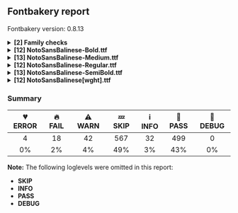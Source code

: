 ## Fontbakery report

Fontbakery version: 0.8.13

<details><summary><b>[2] Family checks</b></summary><div><details><summary>🔥 <b>FAIL:</b> Checking all files are in the same directory. (<a href="https://font-bakery.readthedocs.io/en/stable/fontbakery/profiles/universal.html#com.google.fonts/check/family/single_directory">com.google.fonts/check/family/single_directory</a>)</summary><div>


* 🔥 **FAIL** Not all fonts passed in the command line are in the same directory. This may lead to bad results as the tool will interpret all font files as belonging to a single font family. The detected directories are: ['fonts/NotoSansBalinese/googlefonts/ttf', 'fonts/NotoSansBalinese/googlefonts/variable-ttf'] [code: single-directory]
</div></details><details><summary>🔥 <b>FAIL:</b> Check that OS/2.fsSelection bold & italic settings are unique for each NameID1 (<a href="https://font-bakery.readthedocs.io/en/stable/fontbakery/profiles/os2.html#com.adobe.fonts/check/family/bold_italic_unique_for_nameid1">com.adobe.fonts/check/family/bold_italic_unique_for_nameid1</a>)</summary><div>


* 🔥 **FAIL** Family 'Noto Sans Balinese' has 2 fonts (should be no more than 1) with the same OS/2.fsSelection bold & italic settings: Bold=False, Italic=False [code: unique-fsselection]
</div></details><br></div></details><details><summary><b>[12] NotoSansBalinese-Bold.ttf</b></summary><div><details><summary>🔥 <b>FAIL:</b> Noto fonts must have an ARTICLE.en_us.html file (<a href="https://font-bakery.readthedocs.io/en/stable/fontbakery/profiles/googlefonts.html#com.google.fonts/check/description/noto_has_article">com.google.fonts/check/description/noto_has_article</a>)</summary><div>


* 🔥 **FAIL** This is a Noto font but it lacks an ARTICLE.en_us.html file [code: missing-article]
</div></details><details><summary>🔥 <b>FAIL:</b> Checking OS/2 usWinAscent & usWinDescent. (<a href="https://font-bakery.readthedocs.io/en/stable/fontbakery/profiles/universal.html#com.google.fonts/check/family/win_ascent_and_descent">com.google.fonts/check/family/win_ascent_and_descent</a>)</summary><div>


* 🔥 **FAIL** OS/2.usWinAscent value should be equal or greater than 1381, but got 1363 instead [code: ascent]
</div></details><details><summary>🔥 <b>FAIL:</b> Ensure soft_dotted characters lose their dot when combined with marks that replace the dot. (<a href="https://font-bakery.readthedocs.io/en/stable/fontbakery/profiles/universal.html#com.google.fonts/check/soft_dotted">com.google.fonts/check/soft_dotted</a>)</summary><div>


* 🔥 **FAIL** The dot of soft dotted characters used in orthographies must disappear in the following strings: į̀ į́ į̂ į̃ į̄ į̌

The dot of soft dotted characters should disappear in other cases, for example: į̆ į̇ į̈ į̊ į̋ į̒ į̦̀ į̦́ į̦̂ į̦̃ į̦̄ į̦̆ į̦̇ į̦̈ į̦̊ į̦̋ į̦̌ į̦̒ į̧̀ į̧́ [code: soft-dotted]
</div></details><details><summary>⚠ <b>WARN:</b> Glyphs are similiar to Google Fonts version? (<a href="https://font-bakery.readthedocs.io/en/stable/fontbakery/profiles/googlefonts.html#com.google.fonts/check/production_glyphs_similarity">com.google.fonts/check/production_glyphs_similarity</a>)</summary><div>


* ⚠ **WARN** Following glyphs differ greatly from Google Fonts version:
	* uni1B05
	* uni1B0D
	* uni1B0E
	* uni1B0E.conj
	* uni1B11
	* uni1B12
	* uni1B13
	* uni1B13.conj
	* uni1B13.ra
	* uni1B13.ra_uni1B2D.conj.wa and 119 more.

Use -F or --full-lists to disable shortening of long lists.
</div></details><details><summary>⚠ <b>WARN:</b> Ensure fonts have ScriptLangTags declared on the 'meta' table. (<a href="https://font-bakery.readthedocs.io/en/stable/fontbakery/profiles/googlefonts.html#com.google.fonts/check/meta/script_lang_tags">com.google.fonts/check/meta/script_lang_tags</a>)</summary><div>


* ⚠ **WARN** This font file does not have a 'meta' table. [code: lacks-meta-table]
</div></details><details><summary>⚠ <b>WARN:</b> Check font contains no unreachable glyphs (<a href="https://font-bakery.readthedocs.io/en/stable/fontbakery/profiles/universal.html#com.google.fonts/check/unreachable_glyphs">com.google.fonts/check/unreachable_glyphs</a>)</summary><div>


* ⚠ **WARN** The following glyphs could not be reached by codepoint or substitution rules:

	- _128

	- cereg2

	- cereg3

	- cereg5

	- nonmarkingreturn

	- uni1B1A.2.nya

	- uni1B3A.5 

	- uni1B3E001
 [code: unreachable-glyphs]
</div></details><details><summary>⚠ <b>WARN:</b> Check if each glyph has the recommended amount of contours. (<a href="https://font-bakery.readthedocs.io/en/stable/fontbakery/profiles/universal.html#com.google.fonts/check/contour_count">com.google.fonts/check/contour_count</a>)</summary><div>


* ⚠ **WARN** This check inspects the glyph outlines and detects the total number of contours in each of them. The expected values are infered from the typical ammounts of contours observed in a large collection of reference font families. The divergences listed below may simply indicate a significantly different design on some of your glyphs. On the other hand, some of these may flag actual bugs in the font such as glyphs mapped to an incorrect codepoint. Please consider reviewing the design and codepoint assignment of these to make sure they are correct.

The following glyphs do not have the recommended number of contours:

	- Glyph name: aogonek	Contours detected: 3	Expected: 2

	- Glyph name: uogonek	Contours detected: 2	Expected: 1

	- Glyph name: aogonek	Contours detected: 3	Expected: 2 

	- Glyph name: uogonek	Contours detected: 2	Expected: 1
 [code: contour-count]
</div></details><details><summary>⚠ <b>WARN:</b> Check math signs have the same width. (<a href="https://font-bakery.readthedocs.io/en/stable/fontbakery/profiles/universal.html#com.google.fonts/check/math_signs_width">com.google.fonts/check/math_signs_width</a>)</summary><div>


* ⚠ **WARN** The most common width is 572 among a set of 6 math glyphs.
The following math glyphs have a different width, though:

Width = 322:
minus
 [code: width-outliers]
</div></details><details><summary>⚠ <b>WARN:</b> Check mark characters are in GDEF mark glyph class. (<a href="https://font-bakery.readthedocs.io/en/stable/fontbakery/profiles/gdef.html#com.google.fonts/check/gdef_mark_chars">com.google.fonts/check/gdef_mark_chars</a>)</summary><div>


* ⚠ **WARN** The following mark characters could be in the GDEF mark glyph class:
	 uni1B3C (U+1B3C) [code: mark-chars]
</div></details><details><summary>⚠ <b>WARN:</b> Are there any misaligned on-curve points? (<a href="https://font-bakery.readthedocs.io/en/stable/fontbakery/profiles/<Section: Outline Correctness Checks>.html#com.google.fonts/check/outline_alignment_miss">com.google.fonts/check/outline_alignment_miss</a>)</summary><div>


* ⚠ **WARN** The following glyphs have on-curve points which have potentially incorrect y coordinates:

	* two (U+0032): X=413.5,Y=698.5 (should be at cap-height 700?)

	* six (U+0036): X=241.5,Y=698.5 (should be at cap-height 700?)

	* C (U+0043): X=482.0,Y=-1.0 (should be at baseline 0?)

	* G (U+0047): X=527.5,Y=1.0 (should be at baseline 0?)

	* c (U+0063): X=394.5,Y=-0.5 (should be at baseline 0?)

	* e (U+0065): X=432.5,Y=-0.5 (should be at baseline 0?)

	* g (U+0067): X=555.0,Y=-1.0 (should be at baseline 0?)

	* h (U+0068): X=295.0,Y=537.0 (should be at x-height 536?)

	* m (U+006D): X=288.5,Y=537.0 (should be at x-height 536?)

	* m (U+006D): X=481.0,Y=536.5 (should be at x-height 536?) 

	* 39 more.

Use -F or --full-lists to disable shortening of long lists. [code: found-misalignments]
</div></details><details><summary>⚠ <b>WARN:</b> Do any segments have colinear vectors? (<a href="https://font-bakery.readthedocs.io/en/stable/fontbakery/profiles/<Section: Outline Correctness Checks>.html#com.google.fonts/check/outline_colinear_vectors">com.google.fonts/check/outline_colinear_vectors</a>)</summary><div>


* ⚠ **WARN** The following glyphs have colinear vectors:

	* uni1B22 (U+1B22): L<<374.0,0.0>--<374.0,0.0>> -> L<<374.0,0.0>--<374.0,0.0>>

	* uni1B24 (U+1B24): L<<662.0,546.0>--<662.0,546.0>> -> L<<662.0,546.0>--<662.0,546.0>> 

	* uni1B47 (U+1B47): L<<374.0,0.0>--<373.0,0.0>> -> L<<373.0,0.0>--<372.0,0.0>> [code: found-colinear-vectors]
</div></details><details><summary>⚠ <b>WARN:</b> Do outlines contain any jaggy segments? (<a href="https://font-bakery.readthedocs.io/en/stable/fontbakery/profiles/<Section: Outline Correctness Checks>.html#com.google.fonts/check/outline_jaggy_segments">com.google.fonts/check/outline_jaggy_segments</a>)</summary><div>


* ⚠ **WARN** The following glyphs have jaggy segments:

	* W (U+0057): B<<266.0,196.0>-<272.0,161.0>-<275.0,137.0>>/B<<275.0,137.0>-<278.0,162.0>-<284.0,196.5>> = 13.967789761532726

	* W (U+0057): B<<489.0,505.5>-<485.0,529.0>-<483.0,542.0>>/B<<483.0,542.0>-<482.0,529.0>-<477.5,505.5>> = 13.144867617550734

	* W (U+0057): B<<683.0,196.0>-<689.0,161.0>-<692.0,137.0>>/B<<692.0,137.0>-<695.0,162.0>-<701.0,196.5>> = 13.967789761532726

	* Wacute (U+1E82): B<<266.0,196.0>-<272.0,161.0>-<275.0,137.0>>/B<<275.0,137.0>-<278.0,162.0>-<284.0,196.5>> = 13.967789761532726

	* Wacute (U+1E82): B<<489.0,505.5>-<485.0,529.0>-<483.0,542.0>>/B<<483.0,542.0>-<482.0,529.0>-<477.5,505.5>> = 13.144867617550734

	* Wacute (U+1E82): B<<683.0,196.0>-<689.0,161.0>-<692.0,137.0>>/B<<692.0,137.0>-<695.0,162.0>-<701.0,196.5>> = 13.967789761532726

	* Wcircumflex (U+0174): B<<266.0,196.0>-<272.0,161.0>-<275.0,137.0>>/B<<275.0,137.0>-<278.0,162.0>-<284.0,196.5>> = 13.967789761532726

	* Wcircumflex (U+0174): B<<489.0,505.5>-<485.0,529.0>-<483.0,542.0>>/B<<483.0,542.0>-<482.0,529.0>-<477.5,505.5>> = 13.144867617550734

	* Wcircumflex (U+0174): B<<683.0,196.0>-<689.0,161.0>-<692.0,137.0>>/B<<692.0,137.0>-<695.0,162.0>-<701.0,196.5>> = 13.967789761532726

	* Wdieresis (U+1E84): B<<266.0,196.0>-<272.0,161.0>-<275.0,137.0>>/B<<275.0,137.0>-<278.0,162.0>-<284.0,196.5>> = 13.967789761532726 

	* 5 more.

Use -F or --full-lists to disable shortening of long lists. [code: found-jaggy-segments]
</div></details><br></div></details><details><summary><b>[13] NotoSansBalinese-Medium.ttf</b></summary><div><details><summary>🔥 <b>FAIL:</b> Noto fonts must have an ARTICLE.en_us.html file (<a href="https://font-bakery.readthedocs.io/en/stable/fontbakery/profiles/googlefonts.html#com.google.fonts/check/description/noto_has_article">com.google.fonts/check/description/noto_has_article</a>)</summary><div>


* 🔥 **FAIL** This is a Noto font but it lacks an ARTICLE.en_us.html file [code: missing-article]
</div></details><details><summary>🔥 <b>FAIL:</b> Checking OS/2 usWinAscent & usWinDescent. (<a href="https://font-bakery.readthedocs.io/en/stable/fontbakery/profiles/universal.html#com.google.fonts/check/family/win_ascent_and_descent">com.google.fonts/check/family/win_ascent_and_descent</a>)</summary><div>


* 🔥 **FAIL** OS/2.usWinAscent value should be equal or greater than 1381, but got 1363 instead [code: ascent]
</div></details><details><summary>🔥 <b>FAIL:</b> Ensure soft_dotted characters lose their dot when combined with marks that replace the dot. (<a href="https://font-bakery.readthedocs.io/en/stable/fontbakery/profiles/universal.html#com.google.fonts/check/soft_dotted">com.google.fonts/check/soft_dotted</a>)</summary><div>


* 🔥 **FAIL** The dot of soft dotted characters used in orthographies must disappear in the following strings: į̀ į́ į̂ į̃ į̄ į̌

The dot of soft dotted characters should disappear in other cases, for example: į̆ į̇ į̈ į̊ į̋ į̒ į̦̀ į̦́ į̦̂ į̦̃ į̦̄ į̦̆ į̦̇ į̦̈ į̦̊ į̦̋ į̦̌ į̦̒ į̧̀ į̧́ [code: soft-dotted]
</div></details><details><summary>⚠ <b>WARN:</b> Glyphs are similiar to Google Fonts version? (<a href="https://font-bakery.readthedocs.io/en/stable/fontbakery/profiles/googlefonts.html#com.google.fonts/check/production_glyphs_similarity">com.google.fonts/check/production_glyphs_similarity</a>)</summary><div>


* ⚠ **WARN** Following glyphs differ greatly from Google Fonts version:
	* uni1B05
	* uni1B0E.conj
	* uni1B10
	* uni1B13
	* uni1B13.conj
	* uni1B13.ra
	* uni1B13.ra_uni1B2D.conj.wa
	* uni1B13.td
	* uni1B14
	* uni1B14.conj and 58 more.

Use -F or --full-lists to disable shortening of long lists.
</div></details><details><summary>⚠ <b>WARN:</b> Combined length of family and style must not exceed 27 characters. (<a href="https://font-bakery.readthedocs.io/en/stable/fontbakery/profiles/googlefonts.html#com.google.fonts/check/name/family_and_style_max_length">com.google.fonts/check/name/family_and_style_max_length</a>)</summary><div>


* ⚠ **WARN** The combined length of family and style exceeds 27 chars in the following 'WINDOWS' entries:
 FONT_FAMILY_NAME = 'Noto Sans Balinese Medium' / SUBFAMILY_NAME = 'Regular'

Please take a look at the conversation at https://github.com/googlefonts/fontbakery/issues/2179 in order to understand the reasoning behind these name table records max-length criteria. [code: too-long]
</div></details><details><summary>⚠ <b>WARN:</b> Ensure fonts have ScriptLangTags declared on the 'meta' table. (<a href="https://font-bakery.readthedocs.io/en/stable/fontbakery/profiles/googlefonts.html#com.google.fonts/check/meta/script_lang_tags">com.google.fonts/check/meta/script_lang_tags</a>)</summary><div>


* ⚠ **WARN** This font file does not have a 'meta' table. [code: lacks-meta-table]
</div></details><details><summary>⚠ <b>WARN:</b> Check font contains no unreachable glyphs (<a href="https://font-bakery.readthedocs.io/en/stable/fontbakery/profiles/universal.html#com.google.fonts/check/unreachable_glyphs">com.google.fonts/check/unreachable_glyphs</a>)</summary><div>


* ⚠ **WARN** The following glyphs could not be reached by codepoint or substitution rules:

	- _128

	- cereg2

	- cereg3

	- cereg5

	- nonmarkingreturn

	- uni1B1A.2.nya

	- uni1B3A.5 

	- uni1B3E001
 [code: unreachable-glyphs]
</div></details><details><summary>⚠ <b>WARN:</b> Check if each glyph has the recommended amount of contours. (<a href="https://font-bakery.readthedocs.io/en/stable/fontbakery/profiles/universal.html#com.google.fonts/check/contour_count">com.google.fonts/check/contour_count</a>)</summary><div>


* ⚠ **WARN** This check inspects the glyph outlines and detects the total number of contours in each of them. The expected values are infered from the typical ammounts of contours observed in a large collection of reference font families. The divergences listed below may simply indicate a significantly different design on some of your glyphs. On the other hand, some of these may flag actual bugs in the font such as glyphs mapped to an incorrect codepoint. Please consider reviewing the design and codepoint assignment of these to make sure they are correct.

The following glyphs do not have the recommended number of contours:

	- Glyph name: aogonek	Contours detected: 3	Expected: 2

	- Glyph name: uogonek	Contours detected: 2	Expected: 1

	- Glyph name: aogonek	Contours detected: 3	Expected: 2 

	- Glyph name: uogonek	Contours detected: 2	Expected: 1
 [code: contour-count]
</div></details><details><summary>⚠ <b>WARN:</b> Check math signs have the same width. (<a href="https://font-bakery.readthedocs.io/en/stable/fontbakery/profiles/universal.html#com.google.fonts/check/math_signs_width">com.google.fonts/check/math_signs_width</a>)</summary><div>


* ⚠ **WARN** The most common width is 572 among a set of 6 math glyphs.
The following math glyphs have a different width, though:

Width = 322:
minus
 [code: width-outliers]
</div></details><details><summary>⚠ <b>WARN:</b> Check mark characters are in GDEF mark glyph class. (<a href="https://font-bakery.readthedocs.io/en/stable/fontbakery/profiles/gdef.html#com.google.fonts/check/gdef_mark_chars">com.google.fonts/check/gdef_mark_chars</a>)</summary><div>


* ⚠ **WARN** The following mark characters could be in the GDEF mark glyph class:
	 uni1B3C (U+1B3C) [code: mark-chars]
</div></details><details><summary>⚠ <b>WARN:</b> Are there any misaligned on-curve points? (<a href="https://font-bakery.readthedocs.io/en/stable/fontbakery/profiles/<Section: Outline Correctness Checks>.html#com.google.fonts/check/outline_alignment_miss">com.google.fonts/check/outline_alignment_miss</a>)</summary><div>


* ⚠ **WARN** The following glyphs have on-curve points which have potentially incorrect y coordinates:

	* three (U+0033): X=136.0,Y=-1.0 (should be at baseline 0?)

	* six (U+0036): X=243.5,Y=699.5 (should be at cap-height 700?)

	* nine (U+0039): X=95.0,Y=-1.0 (should be at baseline 0?)

	* at (U+0040): X=553.0,Y=1.0 (should be at baseline 0?)

	* S (U+0053): X=137.5,Y=-0.5 (should be at baseline 0?)

	* a (U+0061): X=188.5,Y=535.5 (should be at x-height 536?)

	* c (U+0063): X=384.0,Y=-2.0 (should be at baseline 0?)

	* e (U+0065): X=416.0,Y=-1.0 (should be at baseline 0?)

	* s (U+0073): X=124.5,Y=-1.5 (should be at baseline 0?)

	* w (U+0077): X=280.0,Y=1.0 (should be at baseline 0?) 

	* 62 more.

Use -F or --full-lists to disable shortening of long lists. [code: found-misalignments]
</div></details><details><summary>⚠ <b>WARN:</b> Do any segments have colinear vectors? (<a href="https://font-bakery.readthedocs.io/en/stable/fontbakery/profiles/<Section: Outline Correctness Checks>.html#com.google.fonts/check/outline_colinear_vectors">com.google.fonts/check/outline_colinear_vectors</a>)</summary><div>


* ⚠ **WARN** The following glyphs have colinear vectors:

	* uni1B16 (U+1B16): L<<996.0,-10.0>--<996.0,-10.0>> -> L<<996.0,-10.0>--<996.0,-10.0>>

	* uni1B1E (U+1B1E): L<<364.0,0.0>--<364.0,0.0>> -> L<<364.0,0.0>--<364.0,0.0>>

	* uni1B24 (U+1B24): L<<641.0,546.0>--<641.0,546.0>> -> L<<641.0,546.0>--<641.0,546.0>>

	* uni1B29 (U+1B29): L<<368.0,89.0>--<368.0,89.0>> -> L<<368.0,89.0>--<368.0,89.0>>

	* uni1B29 (U+1B29): L<<368.0,89.0>--<368.0,89.0>> -> L<<368.0,89.0>--<414.0,89.0>>

	* uni1B2D (U+1B2D): L<<566.0,546.0>--<566.0,546.0>> -> L<<566.0,546.0>--<567.0,546.0>>

	* uni1B2D (U+1B2D): L<<566.0,546.0>--<567.0,546.0>> -> L<<567.0,546.0>--<567.0,546.0>> 

	* uni1B2D (U+1B2D): L<<567.0,546.0>--<567.0,546.0>> -> L<<567.0,546.0>--<567.0,546.0>> [code: found-colinear-vectors]
</div></details><details><summary>⚠ <b>WARN:</b> Do outlines contain any jaggy segments? (<a href="https://font-bakery.readthedocs.io/en/stable/fontbakery/profiles/<Section: Outline Correctness Checks>.html#com.google.fonts/check/outline_jaggy_segments">com.google.fonts/check/outline_jaggy_segments</a>)</summary><div>


* ⚠ **WARN** The following glyphs have jaggy segments:

	* W (U+0057): B<<476.0,548.5>-<470.0,575.0>-<468.0,587.0>>/B<<468.0,587.0>-<467.0,575.0>-<462.0,548.5>> = 14.22596389875178

	* Wacute (U+1E82): B<<476.0,548.5>-<470.0,575.0>-<468.0,587.0>>/B<<468.0,587.0>-<467.0,575.0>-<462.0,548.5>> = 14.22596389875178

	* Wcircumflex (U+0174): B<<476.0,548.5>-<470.0,575.0>-<468.0,587.0>>/B<<468.0,587.0>-<467.0,575.0>-<462.0,548.5>> = 14.22596389875178

	* Wdieresis (U+1E84): B<<476.0,548.5>-<470.0,575.0>-<468.0,587.0>>/B<<468.0,587.0>-<467.0,575.0>-<462.0,548.5>> = 14.22596389875178 

	* Wgrave (U+1E80): B<<476.0,548.5>-<470.0,575.0>-<468.0,587.0>>/B<<468.0,587.0>-<467.0,575.0>-<462.0,548.5>> = 14.22596389875178 [code: found-jaggy-segments]
</div></details><br></div></details><details><summary><b>[12] NotoSansBalinese-Regular.ttf</b></summary><div><details><summary>🔥 <b>FAIL:</b> Noto fonts must have an ARTICLE.en_us.html file (<a href="https://font-bakery.readthedocs.io/en/stable/fontbakery/profiles/googlefonts.html#com.google.fonts/check/description/noto_has_article">com.google.fonts/check/description/noto_has_article</a>)</summary><div>


* 🔥 **FAIL** This is a Noto font but it lacks an ARTICLE.en_us.html file [code: missing-article]
</div></details><details><summary>🔥 <b>FAIL:</b> Checking OS/2 usWinAscent & usWinDescent. (<a href="https://font-bakery.readthedocs.io/en/stable/fontbakery/profiles/universal.html#com.google.fonts/check/family/win_ascent_and_descent">com.google.fonts/check/family/win_ascent_and_descent</a>)</summary><div>


* 🔥 **FAIL** OS/2.usWinAscent value should be equal or greater than 1381, but got 1363 instead [code: ascent]
</div></details><details><summary>🔥 <b>FAIL:</b> Ensure soft_dotted characters lose their dot when combined with marks that replace the dot. (<a href="https://font-bakery.readthedocs.io/en/stable/fontbakery/profiles/universal.html#com.google.fonts/check/soft_dotted">com.google.fonts/check/soft_dotted</a>)</summary><div>


* 🔥 **FAIL** The dot of soft dotted characters used in orthographies must disappear in the following strings: į̀ į́ į̂ į̃ į̄ į̌

The dot of soft dotted characters should disappear in other cases, for example: į̆ į̇ į̈ į̊ į̋ į̒ į̦̀ į̦́ į̦̂ į̦̃ į̦̄ į̦̆ į̦̇ į̦̈ į̦̊ į̦̋ į̦̌ į̦̒ į̧̀ į̧́ [code: soft-dotted]
</div></details><details><summary>🔥 <b>FAIL:</b> Check that texts shape as per expectation (<a href="https://font-bakery.readthedocs.io/en/stable/fontbakery/profiles/<Section: Shaping Checks>.html#com.google.fonts/check/shaping/regression">com.google.fonts/check/shaping/regression</a>)</summary><div>


* 🔥 **FAIL** qa/shaping_tests/balinese.json: Expected and actual shaping not matching
<div class="shaping">


<style type="text/css">
    @font-face {font-family: "TestFont"; src: url(../../fonts/NotoSansBalinese/googlefonts/ttf/NotoSansBalinese-Regular.ttf);}
    .tf { font-family: "TestFont"; }
    .shaping pre { font-size: 1.2rem; }
    .shaping li {
        font-size: 1.2rem;
        border-top: 1px solid #ddd;
        padding: 12px;
        margin-top: 12px;
    }
    .shaping-svg {
        height: 100px;
        margin: 10px;
        transform: matrix(1, 0, 0, -1, 0, 0);
    }
</style>

<h4>qa/shaping_tests/balinese.json: Expected and actual shaping not matching</h4>


</div>
<div class="shaping">

<li>Shaping did not match: <span class="tf">ᬓ᬴᭄ᬔᬃᬓ᬴ᬃ</span> (Issue #12)</li>


<pre>Expected: uni1B13=0+1205|uni1B34_uni1B03=0@-465,-19+0|uni1B14.conj=0+0|uni1B13=5+1205|uni1B34_uni1B03=5@-465,-19+0</pre>



<pre>Got     : uni1B13=0+1205|uni1B34=0@-388,-40+0|uni1B14.conj=0+0|uni1B03=0+0|uni1B13=5+1205|uni1B34_uni1B03=5@-465,-19+0</pre>



<pre>                                ++++++++    ^^^  ^^
</pre>


Got: <svg class="shaping-svg" xmlns="http://www.w3.org/2000/svg" viewBox="0 0 2410 3201" transform="matrix(1 0 0 -1 0 0)">
<path d="M60.0,394.0Q60.0,460.0 97.0,503.0Q134.0,546.0 210.0,546.0Q348.0,546.0 348.0,380.0L348.0,244.0L409.0,244.0L409.0,251.0Q409.0,340.0 439.0,406.0Q469.0,472.0 528.5,509.0Q588.0,546.0 677.0,546.0Q758.0,546.0 809.5,516.5Q861.0,487.0 880.0,442.0L880.0,536.0L993.0,536.0Q1145.0,536.0 1145.0,383.0L1145.0,0.0L1064.0,0.0L1064.0,387.0Q1064.0,466.0 991.0,466.0L949.0,466.0L949.0,0.0L868.0,0.0L868.0,236.0Q868.0,347.0 818.5,410.5Q769.0,474.0 676.0,474.0Q582.0,474.0 534.5,412.5Q487.0,351.0 487.0,235.0Q556.0,225.0 608.0,207.5Q660.0,190.0 689.0,160.5Q718.0,131.0 718.0,84.0Q718.0,38.0 686.5,14.0Q655.0,-10.0 611.0,-10.0Q573.0,-10.0 536.0,8.0Q499.0,26.0 470.0,59.0Q454.0,78.0 438.5,107.5Q423.0,137.0 415.0,179.0L348.0,179.0L348.0,104.0Q348.0,51.0 321.0,20.5Q294.0,-10.0 243.0,-10.0Q189.0,-10.0 160.0,21.5Q131.0,53.0 131.0,101.0Q131.0,160.0 172.0,196.5Q213.0,233.0 271.0,240.0L271.0,384.0Q271.0,431.0 255.5,452.5Q240.0,474.0 207.0,474.0Q171.0,474.0 153.5,451.0Q136.0,428.0 136.0,387.0Q136.0,335.0 160.0,269.0L103.0,242.0Q60.0,324.0 60.0,394.0ZM202.0,102.0Q202.0,86.0 210.5,71.5Q219.0,57.0 239.0,57.0Q271.0,57.0 271.0,98.0L271.0,172.0Q202.0,154.0 202.0,102.0ZM496.0,167.0Q503.0,136.0 521.0,111.0Q539.0,86.0 562.5,71.0Q586.0,56.0 608.0,56.0Q625.0,56.0 634.5,64.5Q644.0,73.0 644.0,86.0Q644.0,111.0 607.5,133.0Q571.0,155.0 496.0,167.0Z" transform="translate(0, 1338)"/>
<path d="M-389.0,832.0Q-389.0,849.0 -376.5,861.0Q-364.0,873.0 -347.0,873.0Q-332.0,873.0 -319.0,861.0Q-306.0,849.0 -306.0,832.0Q-306.0,813.0 -319.0,802.0Q-332.0,791.0 -347.0,791.0Q-364.0,791.0 -376.5,802.5Q-389.0,814.0 -389.0,832.0ZM-455.0,716.0Q-455.0,733.0 -442.5,745.0Q-430.0,757.0 -413.0,757.0Q-398.0,757.0 -385.0,745.0Q-372.0,733.0 -372.0,716.0Q-372.0,697.0 -385.0,686.0Q-398.0,675.0 -413.0,675.0Q-430.0,675.0 -442.5,686.5Q-455.0,698.0 -455.0,716.0ZM-321.0,716.0Q-321.0,733.0 -308.5,745.0Q-296.0,757.0 -279.0,757.0Q-264.0,757.0 -251.0,745.0Q-238.0,733.0 -238.0,716.0Q-238.0,697.0 -251.0,686.0Q-264.0,675.0 -279.0,675.0Q-296.0,675.0 -308.5,686.5Q-321.0,698.0 -321.0,716.0Z" transform="translate(817, 1298)"/>
<path d="M-181.0,-435.0L-181.0,-303.0Q-181.0,-233.0 -219.5,-198.5Q-258.0,-164.0 -323.0,-164.0Q-397.0,-164.0 -438.5,-207.5Q-480.0,-251.0 -487.0,-316.0L-482.0,-316.0Q-417.0,-316.0 -366.0,-327.0Q-315.0,-338.0 -285.5,-365.0Q-256.0,-392.0 -256.0,-441.0Q-256.0,-490.0 -289.0,-518.5Q-322.0,-547.0 -376.0,-547.0Q-419.0,-547.0 -457.0,-528.5Q-495.0,-510.0 -521.5,-473.0Q-548.0,-436.0 -556.0,-381.0L-607.0,-381.0L-607.0,-401.0Q-607.0,-477.0 -640.5,-512.0Q-674.0,-547.0 -727.0,-547.0Q-778.0,-547.0 -809.0,-517.5Q-840.0,-488.0 -840.0,-444.0Q-840.0,-392.0 -798.5,-361.0Q-757.0,-330.0 -686.0,-323.0L-686.0,-246.0Q-686.0,-202.0 -702.0,-182.5Q-718.0,-163.0 -748.0,-163.0Q-776.0,-163.0 -791.5,-181.0Q-807.0,-199.0 -807.0,-229.0Q-807.0,-245.0 -803.5,-260.5Q-800.0,-276.0 -796.0,-287.0L-848.0,-310.0Q-858.0,-291.0 -866.5,-266.5Q-875.0,-242.0 -875.0,-214.0Q-875.0,-155.0 -837.5,-123.5Q-800.0,-92.0 -742.0,-92.0Q-680.0,-92.0 -643.5,-127.5Q-607.0,-163.0 -607.0,-236.0L-607.0,-317.0L-557.0,-317.0Q-551.0,-259.0 -523.0,-207.5Q-495.0,-156.0 -444.5,-124.0Q-394.0,-92.0 -320.0,-92.0Q-261.0,-92.0 -211.0,-115.0Q-161.0,-138.0 -130.5,-183.5Q-100.0,-229.0 -100.0,-297.0L-100.0,-433.0Q-100.0,-475.0 -70.0,-475.0Q-42.0,-475.0 -3.5,-437.5Q35.0,-400.0 82.0,-330.0L137.0,-367.0Q82.0,-456.0 29.5,-501.5Q-23.0,-547.0 -81.0,-547.0Q-126.0,-547.0 -153.5,-519.0Q-181.0,-491.0 -181.0,-435.0ZM-464.0,-383.0L-484.0,-383.0Q-475.0,-430.0 -447.0,-456.5Q-419.0,-483.0 -382.0,-483.0Q-354.0,-483.0 -342.5,-470.5Q-331.0,-458.0 -331.0,-442.0Q-331.0,-417.0 -361.5,-400.0Q-392.0,-383.0 -464.0,-383.0ZM-686.0,-411.0L-686.0,-386.0Q-718.0,-391.0 -744.0,-404.5Q-770.0,-418.0 -770.0,-447.0Q-770.0,-462.0 -760.5,-473.0Q-751.0,-484.0 -732.0,-484.0Q-713.0,-484.0 -699.5,-470.0Q-686.0,-456.0 -686.0,-411.0Z" transform="translate(1205, 1338)"/>
<path d="M-15.0,624.0Q-197.0,624.0 -304.0,691.0Q-411.0,759.0 -444.0,895.0L-375.0,925.0Q-343.0,804.0 -257.0,742.0Q-213.0,711.0 -153.5,695.0Q-94.0,679.0 -15.0,679.0L-15.0,624.0Z" transform="translate(1205, 1338)"/>
<path d="M60.0,394.0Q60.0,460.0 97.0,503.0Q134.0,546.0 210.0,546.0Q348.0,546.0 348.0,380.0L348.0,244.0L409.0,244.0L409.0,251.0Q409.0,340.0 439.0,406.0Q469.0,472.0 528.5,509.0Q588.0,546.0 677.0,546.0Q758.0,546.0 809.5,516.5Q861.0,487.0 880.0,442.0L880.0,536.0L993.0,536.0Q1145.0,536.0 1145.0,383.0L1145.0,0.0L1064.0,0.0L1064.0,387.0Q1064.0,466.0 991.0,466.0L949.0,466.0L949.0,0.0L868.0,0.0L868.0,236.0Q868.0,347.0 818.5,410.5Q769.0,474.0 676.0,474.0Q582.0,474.0 534.5,412.5Q487.0,351.0 487.0,235.0Q556.0,225.0 608.0,207.5Q660.0,190.0 689.0,160.5Q718.0,131.0 718.0,84.0Q718.0,38.0 686.5,14.0Q655.0,-10.0 611.0,-10.0Q573.0,-10.0 536.0,8.0Q499.0,26.0 470.0,59.0Q454.0,78.0 438.5,107.5Q423.0,137.0 415.0,179.0L348.0,179.0L348.0,104.0Q348.0,51.0 321.0,20.5Q294.0,-10.0 243.0,-10.0Q189.0,-10.0 160.0,21.5Q131.0,53.0 131.0,101.0Q131.0,160.0 172.0,196.5Q213.0,233.0 271.0,240.0L271.0,384.0Q271.0,431.0 255.5,452.5Q240.0,474.0 207.0,474.0Q171.0,474.0 153.5,451.0Q136.0,428.0 136.0,387.0Q136.0,335.0 160.0,269.0L103.0,242.0Q60.0,324.0 60.0,394.0ZM202.0,102.0Q202.0,86.0 210.5,71.5Q219.0,57.0 239.0,57.0Q271.0,57.0 271.0,98.0L271.0,172.0Q202.0,154.0 202.0,102.0ZM496.0,167.0Q503.0,136.0 521.0,111.0Q539.0,86.0 562.5,71.0Q586.0,56.0 608.0,56.0Q625.0,56.0 634.5,64.5Q644.0,73.0 644.0,86.0Q644.0,111.0 607.5,133.0Q571.0,155.0 496.0,167.0Z" transform="translate(1205, 1338)"/>
<path d="M-439.0,832.0Q-439.0,849.0 -426.5,861.0Q-414.0,873.0 -397.0,873.0Q-382.0,873.0 -369.0,861.0Q-356.0,849.0 -356.0,832.0Q-356.0,813.0 -369.0,802.0Q-382.0,791.0 -397.0,791.0Q-414.0,791.0 -426.5,802.5Q-439.0,814.0 -439.0,832.0ZM-505.0,716.0Q-505.0,733.0 -492.5,745.0Q-480.0,757.0 -463.0,757.0Q-448.0,757.0 -435.0,745.0Q-422.0,733.0 -422.0,716.0Q-422.0,697.0 -435.0,686.0Q-448.0,675.0 -463.0,675.0Q-480.0,675.0 -492.5,686.5Q-505.0,698.0 -505.0,716.0ZM-371.0,716.0Q-371.0,733.0 -358.5,745.0Q-346.0,757.0 -329.0,757.0Q-314.0,757.0 -301.0,745.0Q-288.0,733.0 -288.0,716.0Q-288.0,697.0 -301.0,686.0Q-314.0,675.0 -329.0,675.0Q-346.0,675.0 -358.5,686.5Q-371.0,698.0 -371.0,716.0ZM-28.0,612.0Q-103.0,616.0 -163.0,656.0Q-223.0,696.0 -262.5,761.0Q-302.0,826.0 -315.0,905.0L-244.0,920.0Q-231.0,818.0 -173.5,752.5Q-116.0,687.0 -22.0,668.0L-28.0,612.0Z" transform="translate(1945, 1319)"/>
</svg>
 Expected: <svg class="shaping-svg" xmlns="http://www.w3.org/2000/svg" viewBox="0 0 2410 3201" transform="matrix(1 0 0 -1 0 0)">
<path d="M60.0,394.0Q60.0,460.0 97.0,503.0Q134.0,546.0 210.0,546.0Q348.0,546.0 348.0,380.0L348.0,244.0L409.0,244.0L409.0,251.0Q409.0,340.0 439.0,406.0Q469.0,472.0 528.5,509.0Q588.0,546.0 677.0,546.0Q758.0,546.0 809.5,516.5Q861.0,487.0 880.0,442.0L880.0,536.0L993.0,536.0Q1145.0,536.0 1145.0,383.0L1145.0,0.0L1064.0,0.0L1064.0,387.0Q1064.0,466.0 991.0,466.0L949.0,466.0L949.0,0.0L868.0,0.0L868.0,236.0Q868.0,347.0 818.5,410.5Q769.0,474.0 676.0,474.0Q582.0,474.0 534.5,412.5Q487.0,351.0 487.0,235.0Q556.0,225.0 608.0,207.5Q660.0,190.0 689.0,160.5Q718.0,131.0 718.0,84.0Q718.0,38.0 686.5,14.0Q655.0,-10.0 611.0,-10.0Q573.0,-10.0 536.0,8.0Q499.0,26.0 470.0,59.0Q454.0,78.0 438.5,107.5Q423.0,137.0 415.0,179.0L348.0,179.0L348.0,104.0Q348.0,51.0 321.0,20.5Q294.0,-10.0 243.0,-10.0Q189.0,-10.0 160.0,21.5Q131.0,53.0 131.0,101.0Q131.0,160.0 172.0,196.5Q213.0,233.0 271.0,240.0L271.0,384.0Q271.0,431.0 255.5,452.5Q240.0,474.0 207.0,474.0Q171.0,474.0 153.5,451.0Q136.0,428.0 136.0,387.0Q136.0,335.0 160.0,269.0L103.0,242.0Q60.0,324.0 60.0,394.0ZM202.0,102.0Q202.0,86.0 210.5,71.5Q219.0,57.0 239.0,57.0Q271.0,57.0 271.0,98.0L271.0,172.0Q202.0,154.0 202.0,102.0ZM496.0,167.0Q503.0,136.0 521.0,111.0Q539.0,86.0 562.5,71.0Q586.0,56.0 608.0,56.0Q625.0,56.0 634.5,64.5Q644.0,73.0 644.0,86.0Q644.0,111.0 607.5,133.0Q571.0,155.0 496.0,167.0Z" transform="translate(0, 1338)"/>
<path d="M-439.0,832.0Q-439.0,849.0 -426.5,861.0Q-414.0,873.0 -397.0,873.0Q-382.0,873.0 -369.0,861.0Q-356.0,849.0 -356.0,832.0Q-356.0,813.0 -369.0,802.0Q-382.0,791.0 -397.0,791.0Q-414.0,791.0 -426.5,802.5Q-439.0,814.0 -439.0,832.0ZM-505.0,716.0Q-505.0,733.0 -492.5,745.0Q-480.0,757.0 -463.0,757.0Q-448.0,757.0 -435.0,745.0Q-422.0,733.0 -422.0,716.0Q-422.0,697.0 -435.0,686.0Q-448.0,675.0 -463.0,675.0Q-480.0,675.0 -492.5,686.5Q-505.0,698.0 -505.0,716.0ZM-371.0,716.0Q-371.0,733.0 -358.5,745.0Q-346.0,757.0 -329.0,757.0Q-314.0,757.0 -301.0,745.0Q-288.0,733.0 -288.0,716.0Q-288.0,697.0 -301.0,686.0Q-314.0,675.0 -329.0,675.0Q-346.0,675.0 -358.5,686.5Q-371.0,698.0 -371.0,716.0ZM-28.0,612.0Q-103.0,616.0 -163.0,656.0Q-223.0,696.0 -262.5,761.0Q-302.0,826.0 -315.0,905.0L-244.0,920.0Q-231.0,818.0 -173.5,752.5Q-116.0,687.0 -22.0,668.0L-28.0,612.0Z" transform="translate(740, 1319)"/>
<path d="M-181.0,-435.0L-181.0,-303.0Q-181.0,-233.0 -219.5,-198.5Q-258.0,-164.0 -323.0,-164.0Q-397.0,-164.0 -438.5,-207.5Q-480.0,-251.0 -487.0,-316.0L-482.0,-316.0Q-417.0,-316.0 -366.0,-327.0Q-315.0,-338.0 -285.5,-365.0Q-256.0,-392.0 -256.0,-441.0Q-256.0,-490.0 -289.0,-518.5Q-322.0,-547.0 -376.0,-547.0Q-419.0,-547.0 -457.0,-528.5Q-495.0,-510.0 -521.5,-473.0Q-548.0,-436.0 -556.0,-381.0L-607.0,-381.0L-607.0,-401.0Q-607.0,-477.0 -640.5,-512.0Q-674.0,-547.0 -727.0,-547.0Q-778.0,-547.0 -809.0,-517.5Q-840.0,-488.0 -840.0,-444.0Q-840.0,-392.0 -798.5,-361.0Q-757.0,-330.0 -686.0,-323.0L-686.0,-246.0Q-686.0,-202.0 -702.0,-182.5Q-718.0,-163.0 -748.0,-163.0Q-776.0,-163.0 -791.5,-181.0Q-807.0,-199.0 -807.0,-229.0Q-807.0,-245.0 -803.5,-260.5Q-800.0,-276.0 -796.0,-287.0L-848.0,-310.0Q-858.0,-291.0 -866.5,-266.5Q-875.0,-242.0 -875.0,-214.0Q-875.0,-155.0 -837.5,-123.5Q-800.0,-92.0 -742.0,-92.0Q-680.0,-92.0 -643.5,-127.5Q-607.0,-163.0 -607.0,-236.0L-607.0,-317.0L-557.0,-317.0Q-551.0,-259.0 -523.0,-207.5Q-495.0,-156.0 -444.5,-124.0Q-394.0,-92.0 -320.0,-92.0Q-261.0,-92.0 -211.0,-115.0Q-161.0,-138.0 -130.5,-183.5Q-100.0,-229.0 -100.0,-297.0L-100.0,-433.0Q-100.0,-475.0 -70.0,-475.0Q-42.0,-475.0 -3.5,-437.5Q35.0,-400.0 82.0,-330.0L137.0,-367.0Q82.0,-456.0 29.5,-501.5Q-23.0,-547.0 -81.0,-547.0Q-126.0,-547.0 -153.5,-519.0Q-181.0,-491.0 -181.0,-435.0ZM-464.0,-383.0L-484.0,-383.0Q-475.0,-430.0 -447.0,-456.5Q-419.0,-483.0 -382.0,-483.0Q-354.0,-483.0 -342.5,-470.5Q-331.0,-458.0 -331.0,-442.0Q-331.0,-417.0 -361.5,-400.0Q-392.0,-383.0 -464.0,-383.0ZM-686.0,-411.0L-686.0,-386.0Q-718.0,-391.0 -744.0,-404.5Q-770.0,-418.0 -770.0,-447.0Q-770.0,-462.0 -760.5,-473.0Q-751.0,-484.0 -732.0,-484.0Q-713.0,-484.0 -699.5,-470.0Q-686.0,-456.0 -686.0,-411.0Z" transform="translate(1205, 1338)"/>
<path d="M60.0,394.0Q60.0,460.0 97.0,503.0Q134.0,546.0 210.0,546.0Q348.0,546.0 348.0,380.0L348.0,244.0L409.0,244.0L409.0,251.0Q409.0,340.0 439.0,406.0Q469.0,472.0 528.5,509.0Q588.0,546.0 677.0,546.0Q758.0,546.0 809.5,516.5Q861.0,487.0 880.0,442.0L880.0,536.0L993.0,536.0Q1145.0,536.0 1145.0,383.0L1145.0,0.0L1064.0,0.0L1064.0,387.0Q1064.0,466.0 991.0,466.0L949.0,466.0L949.0,0.0L868.0,0.0L868.0,236.0Q868.0,347.0 818.5,410.5Q769.0,474.0 676.0,474.0Q582.0,474.0 534.5,412.5Q487.0,351.0 487.0,235.0Q556.0,225.0 608.0,207.5Q660.0,190.0 689.0,160.5Q718.0,131.0 718.0,84.0Q718.0,38.0 686.5,14.0Q655.0,-10.0 611.0,-10.0Q573.0,-10.0 536.0,8.0Q499.0,26.0 470.0,59.0Q454.0,78.0 438.5,107.5Q423.0,137.0 415.0,179.0L348.0,179.0L348.0,104.0Q348.0,51.0 321.0,20.5Q294.0,-10.0 243.0,-10.0Q189.0,-10.0 160.0,21.5Q131.0,53.0 131.0,101.0Q131.0,160.0 172.0,196.5Q213.0,233.0 271.0,240.0L271.0,384.0Q271.0,431.0 255.5,452.5Q240.0,474.0 207.0,474.0Q171.0,474.0 153.5,451.0Q136.0,428.0 136.0,387.0Q136.0,335.0 160.0,269.0L103.0,242.0Q60.0,324.0 60.0,394.0ZM202.0,102.0Q202.0,86.0 210.5,71.5Q219.0,57.0 239.0,57.0Q271.0,57.0 271.0,98.0L271.0,172.0Q202.0,154.0 202.0,102.0ZM496.0,167.0Q503.0,136.0 521.0,111.0Q539.0,86.0 562.5,71.0Q586.0,56.0 608.0,56.0Q625.0,56.0 634.5,64.5Q644.0,73.0 644.0,86.0Q644.0,111.0 607.5,133.0Q571.0,155.0 496.0,167.0Z" transform="translate(1205, 1338)"/>
<path d="M-439.0,832.0Q-439.0,849.0 -426.5,861.0Q-414.0,873.0 -397.0,873.0Q-382.0,873.0 -369.0,861.0Q-356.0,849.0 -356.0,832.0Q-356.0,813.0 -369.0,802.0Q-382.0,791.0 -397.0,791.0Q-414.0,791.0 -426.5,802.5Q-439.0,814.0 -439.0,832.0ZM-505.0,716.0Q-505.0,733.0 -492.5,745.0Q-480.0,757.0 -463.0,757.0Q-448.0,757.0 -435.0,745.0Q-422.0,733.0 -422.0,716.0Q-422.0,697.0 -435.0,686.0Q-448.0,675.0 -463.0,675.0Q-480.0,675.0 -492.5,686.5Q-505.0,698.0 -505.0,716.0ZM-371.0,716.0Q-371.0,733.0 -358.5,745.0Q-346.0,757.0 -329.0,757.0Q-314.0,757.0 -301.0,745.0Q-288.0,733.0 -288.0,716.0Q-288.0,697.0 -301.0,686.0Q-314.0,675.0 -329.0,675.0Q-346.0,675.0 -358.5,686.5Q-371.0,698.0 -371.0,716.0ZM-28.0,612.0Q-103.0,616.0 -163.0,656.0Q-223.0,696.0 -262.5,761.0Q-302.0,826.0 -315.0,905.0L-244.0,920.0Q-231.0,818.0 -173.5,752.5Q-116.0,687.0 -22.0,668.0L-28.0,612.0Z" transform="translate(1945, 1319)"/>
</svg>


</div> [code: shaping-regression]
</div></details><details><summary>⚠ <b>WARN:</b> Glyphs are similiar to Google Fonts version? (<a href="https://font-bakery.readthedocs.io/en/stable/fontbakery/profiles/googlefonts.html#com.google.fonts/check/production_glyphs_similarity">com.google.fonts/check/production_glyphs_similarity</a>)</summary><div>


* ⚠ **WARN** Following glyphs differ greatly from Google Fonts version:
	* uni1B05
	* uni1B10
	* uni1B1A.conj.u
	* uni1B1B
	* uni1B1B.td
	* uni1B23.conj.ya.u
	* uni1B24.conj.u
	* uni1B2D.conj.ya
	* uni1B31.conj
	* uni1B31.conj.ra and 13 more.

Use -F or --full-lists to disable shortening of long lists.
</div></details><details><summary>⚠ <b>WARN:</b> Ensure fonts have ScriptLangTags declared on the 'meta' table. (<a href="https://font-bakery.readthedocs.io/en/stable/fontbakery/profiles/googlefonts.html#com.google.fonts/check/meta/script_lang_tags">com.google.fonts/check/meta/script_lang_tags</a>)</summary><div>


* ⚠ **WARN** This font file does not have a 'meta' table. [code: lacks-meta-table]
</div></details><details><summary>⚠ <b>WARN:</b> Check font contains no unreachable glyphs (<a href="https://font-bakery.readthedocs.io/en/stable/fontbakery/profiles/universal.html#com.google.fonts/check/unreachable_glyphs">com.google.fonts/check/unreachable_glyphs</a>)</summary><div>


* ⚠ **WARN** The following glyphs could not be reached by codepoint or substitution rules:

	- _128

	- cereg2

	- cereg3

	- cereg5

	- nonmarkingreturn

	- uni1B1A.2.nya

	- uni1B3A.5 

	- uni1B3E001
 [code: unreachable-glyphs]
</div></details><details><summary>⚠ <b>WARN:</b> Check if each glyph has the recommended amount of contours. (<a href="https://font-bakery.readthedocs.io/en/stable/fontbakery/profiles/universal.html#com.google.fonts/check/contour_count">com.google.fonts/check/contour_count</a>)</summary><div>


* ⚠ **WARN** This check inspects the glyph outlines and detects the total number of contours in each of them. The expected values are infered from the typical ammounts of contours observed in a large collection of reference font families. The divergences listed below may simply indicate a significantly different design on some of your glyphs. On the other hand, some of these may flag actual bugs in the font such as glyphs mapped to an incorrect codepoint. Please consider reviewing the design and codepoint assignment of these to make sure they are correct.

The following glyphs do not have the recommended number of contours:

	- Glyph name: aogonek	Contours detected: 3	Expected: 2

	- Glyph name: uogonek	Contours detected: 2	Expected: 1

	- Glyph name: aogonek	Contours detected: 3	Expected: 2 

	- Glyph name: uogonek	Contours detected: 2	Expected: 1
 [code: contour-count]
</div></details><details><summary>⚠ <b>WARN:</b> Check math signs have the same width. (<a href="https://font-bakery.readthedocs.io/en/stable/fontbakery/profiles/universal.html#com.google.fonts/check/math_signs_width">com.google.fonts/check/math_signs_width</a>)</summary><div>


* ⚠ **WARN** The most common width is 572 among a set of 6 math glyphs.
The following math glyphs have a different width, though:

Width = 322:
minus
 [code: width-outliers]
</div></details><details><summary>⚠ <b>WARN:</b> Check mark characters are in GDEF mark glyph class. (<a href="https://font-bakery.readthedocs.io/en/stable/fontbakery/profiles/gdef.html#com.google.fonts/check/gdef_mark_chars">com.google.fonts/check/gdef_mark_chars</a>)</summary><div>


* ⚠ **WARN** The following mark characters could be in the GDEF mark glyph class:
	 uni1B3C (U+1B3C) [code: mark-chars]
</div></details><details><summary>⚠ <b>WARN:</b> Do any segments have colinear vectors? (<a href="https://font-bakery.readthedocs.io/en/stable/fontbakery/profiles/<Section: Outline Correctness Checks>.html#com.google.fonts/check/outline_colinear_vectors">com.google.fonts/check/outline_colinear_vectors</a>)</summary><div>


* ⚠ **WARN** The following glyphs have colinear vectors:

	* uni1B16 (U+1B16): L<<948.0,-10.0>--<948.0,-10.0>> -> L<<948.0,-10.0>--<948.0,-10.0>>

	* uni1B1E (U+1B1E): L<<359.0,0.0>--<359.0,0.0>> -> L<<359.0,0.0>--<359.0,0.0>>

	* uni1B2D (U+1B2D): L<<558.0,546.0>--<558.0,546.0>> -> L<<558.0,546.0>--<558.0,546.0>>

	* uni1B2D (U+1B2D): L<<558.0,546.0>--<558.0,546.0>> -> L<<558.0,546.0>--<559.0,546.0>> 

	* uni1B2D (U+1B2D): L<<558.0,546.0>--<559.0,546.0>> -> L<<559.0,546.0>--<559.0,546.0>> [code: found-colinear-vectors]
</div></details><details><summary>⚠ <b>WARN:</b> Do outlines contain any jaggy segments? (<a href="https://font-bakery.readthedocs.io/en/stable/fontbakery/profiles/<Section: Outline Correctness Checks>.html#com.google.fonts/check/outline_jaggy_segments">com.google.fonts/check/outline_jaggy_segments</a>)</summary><div>


* ⚠ **WARN** The following glyphs have jaggy segments:

	* uni1B18 (U+1B18): L<<597.0,-10.0>--<597.0,-10.0>>/B<<597.0,-10.0>-<544.0,-9.0>-<500.0,22.0>> = 1.080924186660573 [code: found-jaggy-segments]
</div></details><br></div></details><details><summary><b>[13] NotoSansBalinese-SemiBold.ttf</b></summary><div><details><summary>🔥 <b>FAIL:</b> Noto fonts must have an ARTICLE.en_us.html file (<a href="https://font-bakery.readthedocs.io/en/stable/fontbakery/profiles/googlefonts.html#com.google.fonts/check/description/noto_has_article">com.google.fonts/check/description/noto_has_article</a>)</summary><div>


* 🔥 **FAIL** This is a Noto font but it lacks an ARTICLE.en_us.html file [code: missing-article]
</div></details><details><summary>🔥 <b>FAIL:</b> Checking OS/2 usWinAscent & usWinDescent. (<a href="https://font-bakery.readthedocs.io/en/stable/fontbakery/profiles/universal.html#com.google.fonts/check/family/win_ascent_and_descent">com.google.fonts/check/family/win_ascent_and_descent</a>)</summary><div>


* 🔥 **FAIL** OS/2.usWinAscent value should be equal or greater than 1381, but got 1363 instead [code: ascent]
</div></details><details><summary>🔥 <b>FAIL:</b> Ensure soft_dotted characters lose their dot when combined with marks that replace the dot. (<a href="https://font-bakery.readthedocs.io/en/stable/fontbakery/profiles/universal.html#com.google.fonts/check/soft_dotted">com.google.fonts/check/soft_dotted</a>)</summary><div>


* 🔥 **FAIL** The dot of soft dotted characters used in orthographies must disappear in the following strings: į̀ į́ į̂ į̃ į̄ į̌

The dot of soft dotted characters should disappear in other cases, for example: į̆ į̇ į̈ į̊ į̋ į̒ į̦̀ į̦́ į̦̂ į̦̃ į̦̄ į̦̆ į̦̇ į̦̈ į̦̊ į̦̋ į̦̌ į̦̒ į̧̀ į̧́ [code: soft-dotted]
</div></details><details><summary>⚠ <b>WARN:</b> Glyphs are similiar to Google Fonts version? (<a href="https://font-bakery.readthedocs.io/en/stable/fontbakery/profiles/googlefonts.html#com.google.fonts/check/production_glyphs_similarity">com.google.fonts/check/production_glyphs_similarity</a>)</summary><div>


* ⚠ **WARN** Following glyphs differ greatly from Google Fonts version:
	* uni1B05
	* uni1B0E.conj
	* uni1B10
	* uni1B13
	* uni1B13.conj
	* uni1B13.ra
	* uni1B13.ra_uni1B2D.conj.wa
	* uni1B13.td
	* uni1B14
	* uni1B14.conj and 97 more.

Use -F or --full-lists to disable shortening of long lists.
</div></details><details><summary>⚠ <b>WARN:</b> Combined length of family and style must not exceed 27 characters. (<a href="https://font-bakery.readthedocs.io/en/stable/fontbakery/profiles/googlefonts.html#com.google.fonts/check/name/family_and_style_max_length">com.google.fonts/check/name/family_and_style_max_length</a>)</summary><div>


* ⚠ **WARN** The combined length of family and style exceeds 27 chars in the following 'WINDOWS' entries:
 FONT_FAMILY_NAME = 'Noto Sans Balinese SemiBold' / SUBFAMILY_NAME = 'Regular'

Please take a look at the conversation at https://github.com/googlefonts/fontbakery/issues/2179 in order to understand the reasoning behind these name table records max-length criteria. [code: too-long]
</div></details><details><summary>⚠ <b>WARN:</b> Ensure fonts have ScriptLangTags declared on the 'meta' table. (<a href="https://font-bakery.readthedocs.io/en/stable/fontbakery/profiles/googlefonts.html#com.google.fonts/check/meta/script_lang_tags">com.google.fonts/check/meta/script_lang_tags</a>)</summary><div>


* ⚠ **WARN** This font file does not have a 'meta' table. [code: lacks-meta-table]
</div></details><details><summary>⚠ <b>WARN:</b> Check font contains no unreachable glyphs (<a href="https://font-bakery.readthedocs.io/en/stable/fontbakery/profiles/universal.html#com.google.fonts/check/unreachable_glyphs">com.google.fonts/check/unreachable_glyphs</a>)</summary><div>


* ⚠ **WARN** The following glyphs could not be reached by codepoint or substitution rules:

	- _128

	- cereg2

	- cereg3

	- cereg5

	- nonmarkingreturn

	- uni1B1A.2.nya

	- uni1B3A.5 

	- uni1B3E001
 [code: unreachable-glyphs]
</div></details><details><summary>⚠ <b>WARN:</b> Check if each glyph has the recommended amount of contours. (<a href="https://font-bakery.readthedocs.io/en/stable/fontbakery/profiles/universal.html#com.google.fonts/check/contour_count">com.google.fonts/check/contour_count</a>)</summary><div>


* ⚠ **WARN** This check inspects the glyph outlines and detects the total number of contours in each of them. The expected values are infered from the typical ammounts of contours observed in a large collection of reference font families. The divergences listed below may simply indicate a significantly different design on some of your glyphs. On the other hand, some of these may flag actual bugs in the font such as glyphs mapped to an incorrect codepoint. Please consider reviewing the design and codepoint assignment of these to make sure they are correct.

The following glyphs do not have the recommended number of contours:

	- Glyph name: aogonek	Contours detected: 3	Expected: 2

	- Glyph name: uogonek	Contours detected: 2	Expected: 1

	- Glyph name: aogonek	Contours detected: 3	Expected: 2 

	- Glyph name: uogonek	Contours detected: 2	Expected: 1
 [code: contour-count]
</div></details><details><summary>⚠ <b>WARN:</b> Check math signs have the same width. (<a href="https://font-bakery.readthedocs.io/en/stable/fontbakery/profiles/universal.html#com.google.fonts/check/math_signs_width">com.google.fonts/check/math_signs_width</a>)</summary><div>


* ⚠ **WARN** The most common width is 572 among a set of 6 math glyphs.
The following math glyphs have a different width, though:

Width = 322:
minus
 [code: width-outliers]
</div></details><details><summary>⚠ <b>WARN:</b> Check mark characters are in GDEF mark glyph class. (<a href="https://font-bakery.readthedocs.io/en/stable/fontbakery/profiles/gdef.html#com.google.fonts/check/gdef_mark_chars">com.google.fonts/check/gdef_mark_chars</a>)</summary><div>


* ⚠ **WARN** The following mark characters could be in the GDEF mark glyph class:
	 uni1B3C (U+1B3C) [code: mark-chars]
</div></details><details><summary>⚠ <b>WARN:</b> Are there any misaligned on-curve points? (<a href="https://font-bakery.readthedocs.io/en/stable/fontbakery/profiles/<Section: Outline Correctness Checks>.html#com.google.fonts/check/outline_alignment_miss">com.google.fonts/check/outline_alignment_miss</a>)</summary><div>


* ⚠ **WARN** The following glyphs have on-curve points which have potentially incorrect y coordinates:

	* two (U+0032): X=406.0,Y=699.5 (should be at cap-height 700?)

	* three (U+0033): X=135.0,Y=-0.5 (should be at baseline 0?)

	* six (U+0036): X=242.5,Y=699.5 (should be at cap-height 700?)

	* nine (U+0039): X=89.0,Y=-2.0 (should be at baseline 0?)

	* at (U+0040): X=437.0,Y=-2.0 (should be at baseline 0?)

	* C (U+0043): X=485.0,Y=-2.0 (should be at baseline 0?)

	* G (U+0047): X=530.5,Y=0.5 (should be at baseline 0?)

	* c (U+0063): X=389.0,Y=-1.0 (should be at baseline 0?)

	* e (U+0065): X=424.0,Y=-1.0 (should be at baseline 0?)

	* s (U+0073): X=126.5,Y=-2.0 (should be at baseline 0?) 

	* 65 more.

Use -F or --full-lists to disable shortening of long lists. [code: found-misalignments]
</div></details><details><summary>⚠ <b>WARN:</b> Do any segments have colinear vectors? (<a href="https://font-bakery.readthedocs.io/en/stable/fontbakery/profiles/<Section: Outline Correctness Checks>.html#com.google.fonts/check/outline_colinear_vectors">com.google.fonts/check/outline_colinear_vectors</a>)</summary><div>


* ⚠ **WARN** The following glyphs have colinear vectors:

	* uni1B16 (U+1B16): L<<1044.0,-10.0>--<1044.0,-10.0>> -> L<<1044.0,-10.0>--<1044.0,-10.0>>

	* uni1B18 (U+1B18): L<<626.0,-10.0>--<626.0,-10.0>> -> L<<626.0,-10.0>--<626.0,-10.0>>

	* uni1B1E (U+1B1E): L<<368.0,0.0>--<368.0,0.0>> -> L<<368.0,0.0>--<368.0,0.0>>

	* uni1B24 (U+1B24): L<<652.0,546.0>--<652.0,546.0>> -> L<<652.0,546.0>--<652.0,546.0>> 

	* uni1B2D (U+1B2D): L<<575.0,546.0>--<575.0,546.0>> -> L<<575.0,546.0>--<575.0,546.0>> [code: found-colinear-vectors]
</div></details><details><summary>⚠ <b>WARN:</b> Do outlines contain any jaggy segments? (<a href="https://font-bakery.readthedocs.io/en/stable/fontbakery/profiles/<Section: Outline Correctness Checks>.html#com.google.fonts/check/outline_jaggy_segments">com.google.fonts/check/outline_jaggy_segments</a>)</summary><div>


* ⚠ **WARN** The following glyphs have jaggy segments:

	* W (U+0057): B<<258.0,184.5>-<264.0,152.0>-<267.0,127.0>>/B<<267.0,127.0>-<270.0,153.0>-<276.0,185.5>> = 13.424718067808929

	* W (U+0057): B<<678.0,183.5>-<684.0,151.0>-<687.0,127.0>>/B<<687.0,127.0>-<690.0,152.0>-<696.0,184.5>> = 13.967789761532726

	* Wacute (U+1E82): B<<258.0,184.5>-<264.0,152.0>-<267.0,127.0>>/B<<267.0,127.0>-<270.0,153.0>-<276.0,185.5>> = 13.424718067808929

	* Wacute (U+1E82): B<<678.0,183.5>-<684.0,151.0>-<687.0,127.0>>/B<<687.0,127.0>-<690.0,152.0>-<696.0,184.5>> = 13.967789761532726

	* Wcircumflex (U+0174): B<<258.0,184.5>-<264.0,152.0>-<267.0,127.0>>/B<<267.0,127.0>-<270.0,153.0>-<276.0,185.5>> = 13.424718067808929

	* Wcircumflex (U+0174): B<<678.0,183.5>-<684.0,151.0>-<687.0,127.0>>/B<<687.0,127.0>-<690.0,152.0>-<696.0,184.5>> = 13.967789761532726

	* Wdieresis (U+1E84): B<<258.0,184.5>-<264.0,152.0>-<267.0,127.0>>/B<<267.0,127.0>-<270.0,153.0>-<276.0,185.5>> = 13.424718067808929

	* Wdieresis (U+1E84): B<<678.0,183.5>-<684.0,151.0>-<687.0,127.0>>/B<<687.0,127.0>-<690.0,152.0>-<696.0,184.5>> = 13.967789761532726

	* Wgrave (U+1E80): B<<258.0,184.5>-<264.0,152.0>-<267.0,127.0>>/B<<267.0,127.0>-<270.0,153.0>-<276.0,185.5>> = 13.424718067808929 

	* Wgrave (U+1E80): B<<678.0,183.5>-<684.0,151.0>-<687.0,127.0>>/B<<687.0,127.0>-<690.0,152.0>-<696.0,184.5>> = 13.967789761532726 [code: found-jaggy-segments]
</div></details><br></div></details><details><summary><b>[12] NotoSansBalinese[wght].ttf</b></summary><div><details><summary>💔 <b>ERROR:</b> Check the OS/2 usWeightClass is appropriate for the font's best SubFamily name. (<a href="https://font-bakery.readthedocs.io/en/stable/fontbakery/profiles/googlefonts.html#com.google.fonts/check/usweightclass">com.google.fonts/check/usweightclass</a>)</summary><div>


* 💔 **ERROR** The condition <FontBakeryCondition:expected_font_names> had an error: KeyError: 'fvar'
</div></details><details><summary>💔 <b>ERROR:</b> Check font names are correct (<a href="https://font-bakery.readthedocs.io/en/stable/fontbakery/profiles/googlefonts.html#com.google.fonts/check/font_names">com.google.fonts/check/font_names</a>)</summary><div>


* 💔 **ERROR** The condition <FontBakeryCondition:expected_font_names> had an error: KeyError: 'fvar'
</div></details><details><summary>💔 <b>ERROR:</b> Check a font's STAT table contains compulsory Axis Values. (<a href="https://font-bakery.readthedocs.io/en/stable/fontbakery/profiles/googlefonts.html#com.google.fonts/check/STAT">com.google.fonts/check/STAT</a>)</summary><div>


* 💔 **ERROR** The condition <FontBakeryCondition:expected_font_names> had an error: KeyError: 'fvar'
</div></details><details><summary>💔 <b>ERROR:</b> Check variable font instances (<a href="https://font-bakery.readthedocs.io/en/stable/fontbakery/profiles/googlefonts.html#com.google.fonts/check/fvar_instances">com.google.fonts/check/fvar_instances</a>)</summary><div>


* 💔 **ERROR** The condition <FontBakeryCondition:expected_font_names> had an error: KeyError: 'fvar'
</div></details><details><summary>🔥 <b>FAIL:</b> Noto fonts must have an ARTICLE.en_us.html file (<a href="https://font-bakery.readthedocs.io/en/stable/fontbakery/profiles/googlefonts.html#com.google.fonts/check/description/noto_has_article">com.google.fonts/check/description/noto_has_article</a>)</summary><div>


* 🔥 **FAIL** This is a Noto font but it lacks an ARTICLE.en_us.html file [code: missing-article]
</div></details><details><summary>🔥 <b>FAIL:</b> Checking OS/2 usWinAscent & usWinDescent. (<a href="https://font-bakery.readthedocs.io/en/stable/fontbakery/profiles/universal.html#com.google.fonts/check/family/win_ascent_and_descent">com.google.fonts/check/family/win_ascent_and_descent</a>)</summary><div>


* 🔥 **FAIL** OS/2.usWinAscent value should be equal or greater than 1381, but got 1363 instead [code: ascent]
</div></details><details><summary>🔥 <b>FAIL:</b> Ensure soft_dotted characters lose their dot when combined with marks that replace the dot. (<a href="https://font-bakery.readthedocs.io/en/stable/fontbakery/profiles/universal.html#com.google.fonts/check/soft_dotted">com.google.fonts/check/soft_dotted</a>)</summary><div>


* 🔥 **FAIL** The dot of soft dotted characters used in orthographies must disappear in the following strings: į̀ į́ į̂ į̃ į̄ į̌

The dot of soft dotted characters should disappear in other cases, for example: į̆ į̇ į̈ į̊ į̋ į̒ į̦̀ į̦́ į̦̂ į̦̃ į̦̄ į̦̆ į̦̇ į̦̈ į̦̊ į̦̋ į̦̌ į̦̒ į̧̀ į̧́ [code: soft-dotted]
</div></details><details><summary>⚠ <b>WARN:</b> Ensure variable fonts include an avar table. (<a href="https://font-bakery.readthedocs.io/en/stable/fontbakery/profiles/googlefonts.html#com.google.fonts/check/mandatory_avar_table">com.google.fonts/check/mandatory_avar_table</a>)</summary><div>


* ⚠ **WARN** This variable font does not have an avar table. [code: missing-avar]
</div></details><details><summary>⚠ <b>WARN:</b> Ensure fonts have ScriptLangTags declared on the 'meta' table. (<a href="https://font-bakery.readthedocs.io/en/stable/fontbakery/profiles/googlefonts.html#com.google.fonts/check/meta/script_lang_tags">com.google.fonts/check/meta/script_lang_tags</a>)</summary><div>


* ⚠ **WARN** This font file does not have a 'meta' table. [code: lacks-meta-table]
</div></details><details><summary>⚠ <b>WARN:</b> Check font contains no unreachable glyphs (<a href="https://font-bakery.readthedocs.io/en/stable/fontbakery/profiles/universal.html#com.google.fonts/check/unreachable_glyphs">com.google.fonts/check/unreachable_glyphs</a>)</summary><div>


* ⚠ **WARN** The following glyphs could not be reached by codepoint or substitution rules:

	- _128

	- cereg2

	- cereg3

	- cereg5

	- nonmarkingreturn

	- uni1B1A.2.nya

	- uni1B3A.5 

	- uni1B3E001
 [code: unreachable-glyphs]
</div></details><details><summary>⚠ <b>WARN:</b> Check math signs have the same width. (<a href="https://font-bakery.readthedocs.io/en/stable/fontbakery/profiles/universal.html#com.google.fonts/check/math_signs_width">com.google.fonts/check/math_signs_width</a>)</summary><div>


* ⚠ **WARN** The most common width is 572 among a set of 6 math glyphs.
The following math glyphs have a different width, though:

Width = 322:
minus
 [code: width-outliers]
</div></details><details><summary>⚠ <b>WARN:</b> Check mark characters are in GDEF mark glyph class. (<a href="https://font-bakery.readthedocs.io/en/stable/fontbakery/profiles/gdef.html#com.google.fonts/check/gdef_mark_chars">com.google.fonts/check/gdef_mark_chars</a>)</summary><div>


* ⚠ **WARN** The following mark characters could be in the GDEF mark glyph class:
	 uni1B3C (U+1B3C) [code: mark-chars]
</div></details><br></div></details>

### Summary

| 💔 ERROR | 🔥 FAIL | ⚠ WARN | 💤 SKIP | ℹ INFO | 🍞 PASS | 🔎 DEBUG |
|:-----:|:----:|:----:|:----:|:----:|:----:|:----:|
| 4 | 18 | 42 | 567 | 32 | 499 | 0 |
| 0% | 2% | 4% | 49% | 3% | 43% | 0% |

**Note:** The following loglevels were omitted in this report:
* **SKIP**
* **INFO**
* **PASS**
* **DEBUG**
